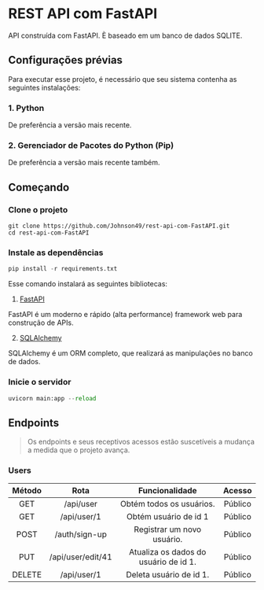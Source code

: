 # REST API com FastAPI

API construída com FastAPI. È baseado em um banco de dados SQLITE.

## Configurações prévias

Para executar esse projeto, é necessário que seu sistema contenha as seguintes instalações:

### 1. Python

De preferência a versão mais recente.

### 2. Gerenciador de Pacotes do Python (Pip)

De preferência a versão mais recente também.

## Começando

### Clone o projeto

```shell
git clone https://github.com/Johnson49/rest-api-com-FastAPI.git
cd rest-api-com-FastAPI
```

### Instale as dependências

```python
pip install -r requirements.txt
```

Esse comando instalará as seguintes bibliotecas:

1. [FastAPI](https://fastapi.tiangolo.com)

FastAPI é um moderno e rápido (alta performance) framework web para construção de APIs.

2. [SQLAlchemy](https://www.sqlalchemy.org)

SQLAlchemy é um ORM completo, que realizará as manipulações no banco de dados.

### Inicie o servidor

```python
uvicorn main:app --reload
```

## Endpoints

> Os endpoints e seus receptivos acessos estão suscetíveis a mudança a medida que o projeto avança.

### Users 

|Método|Rota| Funcionalidade| Acesso |
|:-------:|:-----:|:------:|:------:|
|GET | /api/user | Obtém todos os usuários. | Público |
|GET |  /api/user/1 | Obtém usuário de id 1| Público |
|POST | /auth/sign-up | Registrar um novo usuário. | Público |
| PUT | /api/user/edit/41| Atualiza os dados do usuário de id 1.| Público |
| DELETE | /api/user/1 | Deleta usuário de id 1. | Público |
